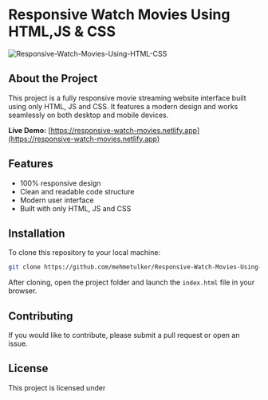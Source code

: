 # Responsive Watch Movies Using HTML,JS & CSS

![Responsive-Watch-Movies-Using-HTML-CSS](./img/Responsive_Food_Website.gif)

## About the Project

This project is a fully responsive movie streaming website interface built using only HTML, JS and CSS. It features a modern design and works seamlessly on both desktop and mobile devices.

**Live Demo:** [https://responsive-watch-movies.netlify.app](https://responsive-watch-movies.netlify.app)

## Features

- 100% responsive design
- Clean and readable code structure
- Modern user interface
- Built with only HTML, JS and CSS

## Installation

To clone this repository to your local machine:

```bash
git clone https://github.com/mehmetulker/Responsive-Watch-Movies-Using-HTML-CSS.git
```

After cloning, open the project folder and launch the `index.html` file in your browser.

## Contributing

If you would like to contribute, please submit a pull request or open an issue.

## License

This project is licensed under
